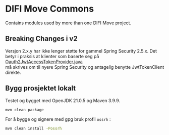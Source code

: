 # DIFI Move Commons 
Contains modules used by more than one DIFI Move project.

## Breaking Changes i v2 
Versjon 2.x.y har ikke lenger støtte for gammel Spring Security 2.5.x.
Det betyr i praksis at klienter som baserte seg på [Oauth2JwtAccessTokenProvider.java](security/src/main/java/no/difi/move/common/oauth/Oauth2JwtAccessTokenProvider.java)  
må skrives om til nyere Spring Security og antagelig benytte JwtTokenClient direkte. 

## Bygg prosjektet lokalt
Testet og bygget med OpenJDK 21.0.5 og Maven 3.9.9.

```bash
mvn clean package
```

For å bygge og signere med gpg bruk profil `ossrh` :
```bash
mvn clean install -Possrh
```
